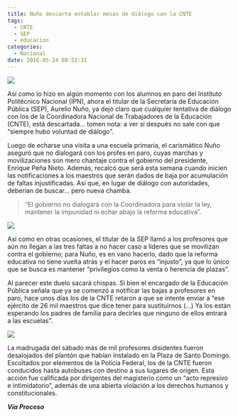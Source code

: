```yaml
---
title: Nuño descarta entablar mesas de diálogo con la CNTE
tags:
  - CNTE
  - SEP
  - educacion
categories:
  - Nacional
date: 2016-05-24 08:52:31
---
```

![](https://res.cloudinary.com/pidmx/image/upload/v1464097969/aurelio_nuno_gab_yhtqqp.jpg)

Así como lo hizo en algún momento con los alumnos en paro del Instituto Politécnico Nacional (IPN), ahora el titular de la Secretaría de Educación Pública (SEP), Aurelio Nuño, ya dejó claro que cualquier tentativa de diálogo con los de la Coordinadora Nacional de Trabajadores de la Educación (CNTE), está descartada… tomen nota: a ver si después no sale con que “siempre hubo voluntad de diálogo”.

Luego de echarse una visita a una escuela primaria, el carismático Nuño aseguró que no dialogará con los profes en paro, cuyas marchas y movilizaciones son mero chantaje contra el gobierno del presidente, Enrique Peña Nieto. Además, recalcó que será esta semana cuando inicien las notificaciones a los maestros que serán dados de baja por acumulación de faltas injustificadas. Así que, en lugar de diálogo con autoridades, deberían de buscar… pero nueva chamba.

> “El gobierno no dialogará con la Coordinadora para violar la ley, mantener la impunidad ni echar abajo la reforma educativa”.

![](https://res.cloudinary.com/pidmx/image/upload/v1464097979/arturo-nu_C3_B1o-sep_znsvjs.jpg)

Así como en otras ocasiones, el titular de la SEP llamó a los profesores que aún no llegan a las tres faltas a no hacer caso a líderes que se movilizan contra el gobierno; para Nuño, es en vano hacerlo, dado que la reforma educativa no tiene vuelta atrás y el hacer paros es “injusto”, ya que lo único que se busca es mantener “privilegios como la venta o herencia de plazas”.

Al parecer este duelo sacará chispas. Si bien el encargado de la Educación Pública señala que ya se comenzó a notificar las bajas a profesores en paro, hace unos días los de la CNTE retaron a que se intente enviar a “ese ejército de 26 mil maestros que dice tener para sustituirnos (…) Ya los están esperando los padres de familia para decirles que ninguno de ellos entrará a las escuelas”.

![](https://res.cloudinary.com/pidmx/image/upload/v1464097990/cnte-paro-michoacan_ug6ls0.jpg)

La madrugada del sábado más de mil profesores disidentes fueron desalojados del plantón que habían instalado en la Plaza de Santo Domingo. Escoltados por elementos de la Policía Federal, los de la CNTE fueron conducidos hasta autobuses con destino a sus lugares de origen. Esta acción fue calificada por dirigentes del magisterio como un “acto represivo e intimidatorio”, además de una abierta violación a los derechos humanos y constitucionales.

***Vía Proceso***
